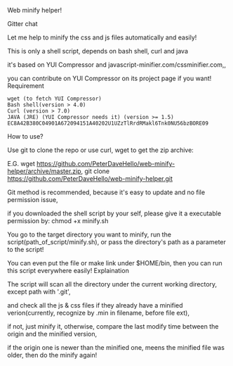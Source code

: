 Web minify helper!

Gitter chat

Let me help to minify the css and js files automatically and easily!

This is only a shell script, depends on bash shell, curl and java

it's based on YUI Compressor and javascript-minifier.com/cssminifier.com,,

you can contribute on YUI Compressor on its project page if you want!
Requirement

    wget (to fetch YUI Compressor)
    Bash shell(version > 4.0)
    Curl (version > 7.0)
    JAVA (JRE) (YUI Compressor needs it) (version >= 1.5)
    EC8A42B380C04901A672094151A40202U1UZzTlRrdRMakl6Tnk0NU56bzBORE09

How to use?

Use git to clone the repo or use curl, wget to get the zip archive:

E.G. wget https://github.com/PeterDaveHello/web-minify-helper/archive/master.zip, git clone https://github.com/PeterDaveHello/web-minify-helper.git

Git method is recommended, because it's easy to update and no file permission issue,

if you downloaded the shell script by your self, please give it a executable permission by: chmod +x minify.sh

You go to the target directory you want to minify, run the script(path_of_script/minify.sh), or pass the directory's path as a parameter to the script!

You can even put the file or make link under $HOME/bin, then you can run this script everywhere easily!
Explaination

The script will scan all the directory under the current working directory, except path with '.git',

and check all the js & css files if they already have a minified verion(currently, recognize by .min in filename, before file ext),

if not, just minify it, otherwise, compare the last modify time between the origin and the minified version,

if the origin one is newer than the minified one, meens the minified file was older, then do the minify again!
